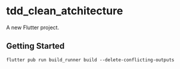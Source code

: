 # tdd_clean_atchitecture

A new Flutter project.

## Getting Started

```
flutter pub run build_runner build --delete-conflicting-outputs
```
